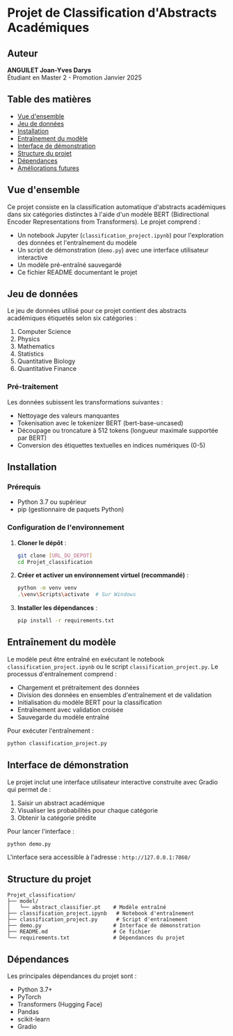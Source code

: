 # Projet de Classification d'Abstracts Académiques

## Auteur
**ANGUILET Joan-Yves Darys**  
Étudiant en Master 2 - Promotion Janvier 2025

## Table des matières
- [Vue d'ensemble](#vue-densemble)
- [Jeu de données](#jeu-de-données)
- [Installation](#installation)
- [Entraînement du modèle](#entraînement-du-modèle)
- [Interface de démonstration](#interface-de-démonstration)
- [Structure du projet](#structure-du-projet)
- [Dépendances](#dépendances)
- [Améliorations futures](#améliorations-futures)

## Vue d'ensemble

Ce projet consiste en la classification automatique d'abstracts académiques dans six catégories distinctes à l'aide d'un modèle BERT (Bidirectional Encoder Representations from Transformers). Le projet comprend :

- Un notebook Jupyter (`classification_project.ipynb`) pour l'exploration des données et l'entraînement du modèle
- Un script de démonstration (`demo.py`) avec une interface utilisateur interactive
- Un modèle pré-entraîné sauvegardé
- Ce fichier README documentant le projet

## Jeu de données

Le jeu de données utilisé pour ce projet contient des abstracts académiques étiquetés selon six catégories :

1. Computer Science
2. Physics
3. Mathematics
4. Statistics
5. Quantitative Biology
6. Quantitative Finance

### Pré-traitement

Les données subissent les transformations suivantes :
- Nettoyage des valeurs manquantes
- Tokenisation avec le tokenizer BERT (bert-base-uncased)
- Découpage ou troncature à 512 tokens (longueur maximale supportée par BERT)
- Conversion des étiquettes textuelles en indices numériques (0-5)

## Installation

### Prérequis

- Python 3.7 ou supérieur
- pip (gestionnaire de paquets Python)

### Configuration de l'environnement

1. **Cloner le dépôt** :
   ```bash
   git clone [URL_DU_DEPOT]
   cd Projet_classification
   ```

2. **Créer et activer un environnement virtuel (recommandé)** :
   ```bash
   python -m venv venv
   .\venv\Scripts\activate  # Sur Windows
   ```

3. **Installer les dépendances** :
   ```bash
   pip install -r requirements.txt
   ```

## Entraînement du modèle

Le modèle peut être entraîné en exécutant le notebook `classification_project.ipynb` ou le script `classification_project.py`. Le processus d'entraînement comprend :

- Chargement et prétraitement des données
- Division des données en ensembles d'entraînement et de validation
- Initialisation du modèle BERT pour la classification
- Entraînement avec validation croisée
- Sauvegarde du modèle entraîné

Pour exécuter l'entraînement :
```bash
python classification_project.py
```

## Interface de démonstration

Le projet inclut une interface utilisateur interactive construite avec Gradio qui permet de :

1. Saisir un abstract académique
2. Visualiser les probabilités pour chaque catégorie
3. Obtenir la catégorie prédite

Pour lancer l'interface :

```bash
python demo.py
```

L'interface sera accessible à l'adresse : `http://127.0.0.1:7860/`

## Structure du projet

```
Projet_classification/
├── model/
│   └── abstract_classifier.pt    # Modèle entraîné
├── classification_project.ipynb   # Notebook d'entraînement
├── classification_project.py      # Script d'entraînement
├── demo.py                       # Interface de démonstration
├── README.md                     # Ce fichier
└── requirements.txt              # Dépendances du projet
```

## Dépendances

Les principales dépendances du projet sont :

- Python 3.7+
- PyTorch
- Transformers (Hugging Face)
- Pandas
- scikit-learn
- Gradio

